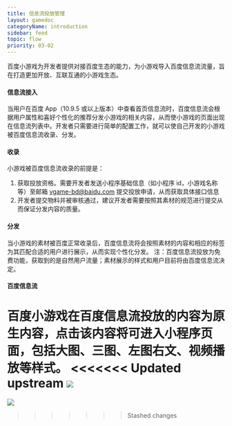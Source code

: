 ```yaml
---
title: 信息流投放管理
layout: gamedoc
categoryName: introduction
sidebar: feed
topic: flow
priority: 03-02
---
```


百度小游戏为开发者提供对接百度生态的能力，为小游戏导入百度信息流流量，旨在打造更加开放、互联互通的小游戏生态。

#### 信息流接入
当用户在百度 App（10.9.5 或以上版本）中查看首页信息流时，百度信息流会根据用户属性和喜好个性化的推荐分发小游戏的相关内容，从而使小游戏的页面出现在信息流列表中。开发者只需要进行简单的配置工作，就可以使自己开发的小游戏被百度信息流收录、分发。

#### 收录
小游戏被百度信息流收录的前提是：
1. 获取投放资格。需要开发者发送小程序基础信息（如小程序 id，小游戏名称等）至邮箱 vgame-bd@baidu.com 提交投放申请，从而获取具体接口信息
2. 开发者提交物料并被审核通过，建议开发者需要按照其素材的规范进行提交从而保证分发内容的质量。

#### 分发
当小游戏的素材被百度正常收录后，百度信息流将会按照素材的内容和相应的标签为其匹配合适的用户进行展示，从而实现个性化分发。
注：百度信息流投放为免费功能，获取到的是自然用户流量；素材展示的样式和用户目前将由百度信息流决定。

#### 百度信息流
百度小游戏在百度信息流投放的内容为原生内容，点击该内容将可进入小程序页面，包括大图、三图、左图右文、视频播放等样式。
<<<<<<< Updated upstream
![](/images/flow/feed.png)
=======
![](/img/game/introduction/flow/feed.png)
>>>>>>> Stashed changes
